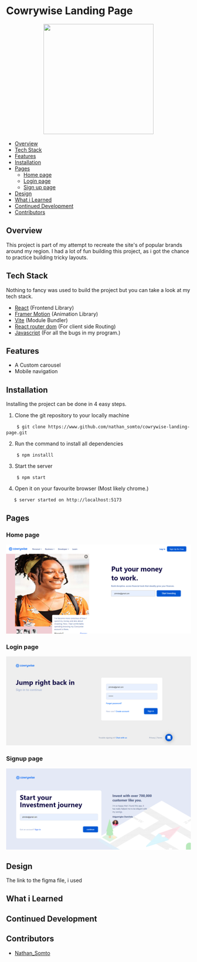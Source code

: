 # Cowrywise Landing Page
<div align=center>
<img src='./src/Assets/cowrywise-logos-variant-formats-1/cowrywise-logo.svg' height= 300 width =300/>
</div>

- [Overview](#overview)
- [Tech Stack](#tech-stack)
- [Features](#features)
- [Installation](#installation)
- [Pages](#pages)
   - [Home page](#home-page)
   - [Login page](#login-page)
   - [Sign up page](#signup-page)
- [Design](#design)
- [What i Learned](#what-i-learned)
- [Continued Development](#continued-development)
- [Contributors](#contributors)

## Overview 
 This project is part of my attempt to recreate the site's of popular brands around my region. 
 I had a lot of fun building this project, as i got the chance to practice building tricky layouts.

## Tech Stack
Nothing to fancy was used to build the project but you can take a look at my tech stack.

- [React](https://#) (Frontend Library)
- [Framer Motion](https://#) (Animation Library)
- [Vite](https://#) (Module Bundler)
- [React router dom](https://#) (For client side Routing)
- [Javascript](https://#) (For all the bugs in my program.)



## Features
- A Custom carousel
- Mobile navigation

## Installation
Installing the project can be done in 4 easy steps.
1. Clone the git repository to your locally machine
```git
    $ git clone https://www.github.com/nathan_somto/cowrywise-landing-page.git
```
2. Run the command to install all dependencies
```git
    $ npm installl
```
3. Start the server
```git
    $ npm start
```
4. Open it on your favourite browser (Most likely chrome.)
```git
   $ server started on http://localhost:5173
```
## Pages

### Home page

![Home-page](./screenshots/home-page.png)

### Login page
![Login-page](./screenshots/login-page.png)

### Signup page
![Signup-page](./screenshots/signup-page.png)

## Design
The link to the figma file, i used 
## What i Learned

## Continued Development

## Contributors
- [Nathan_Somto](https://www.github.com/Nathan_Somto)

